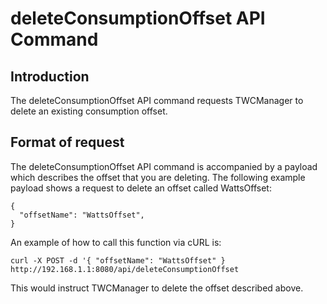 # deleteConsumptionOffset API Command

## Introduction

The deleteConsumptionOffset API command requests TWCManager to delete an existing consumption offset.

## Format of request

The deleteConsumptionOffset API command is accompanied by a payload which describes the offset that you are deleting. The following example payload shows a request to delete an offset called WattsOffset:

```
{
  "offsetName": "WattsOffset",
}
```

An example of how to call this function via cURL is:

```
curl -X POST -d '{ "offsetName": "WattsOffset" } http://192.168.1.1:8080/api/deleteConsumptionOffset

```

This would instruct TWCManager to delete the offset described above.
